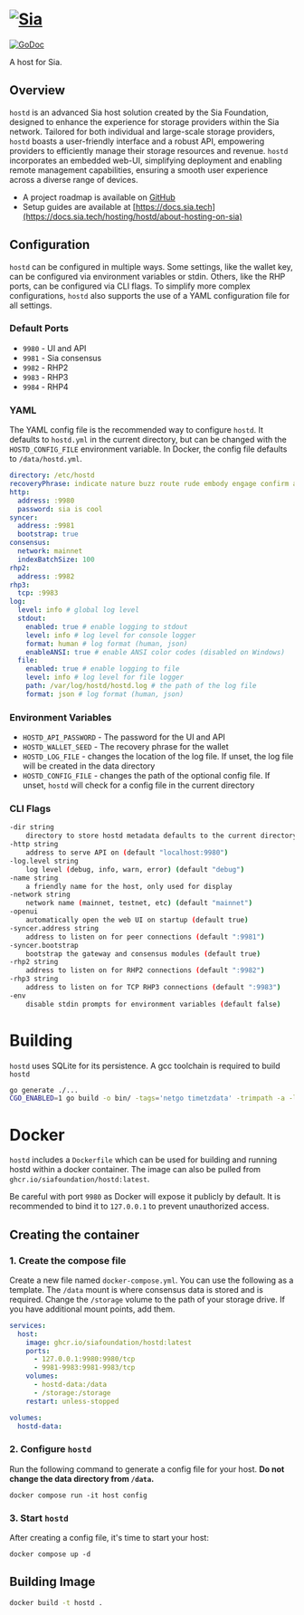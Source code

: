 # [![Sia](https://sia.tech/assets/banners/sia-banner-expanded-hostd.png)](http://sia.tech)

[![GoDoc](https://godoc.org/go.sia.tech/hostd?status.svg)](https://godoc.org/go.sia.tech/hostd)

A host for Sia.

## Overview

`hostd` is an advanced Sia host solution created by the Sia Foundation, designed
to enhance the experience for storage providers within the Sia network. Tailored
for both individual and large-scale storage providers, `hostd` boasts a
user-friendly interface and a robust API, empowering providers to efficiently
manage their storage resources and revenue. `hostd` incorporates an embedded
web-UI, simplifying deployment and enabling remote management capabilities,
ensuring a smooth user experience across a diverse range of devices.

- A project roadmap is available on [GitHub](https://github.com/orgs/SiaFoundation/projects/3)
- Setup guides are available at [https://docs.sia.tech](https://docs.sia.tech/hosting/hostd/about-hosting-on-sia)

## Configuration

`hostd` can be configured in multiple ways. Some settings, like the wallet key,
can be configured via environment variables or stdin. Others, like the RHP
ports, can be configured via CLI flags. To simplify more complex configurations,
`hostd` also supports the use of a YAML configuration file for all settings.

### Default Ports
+ `9980` - UI and API
+ `9981` - Sia consensus
+ `9982` - RHP2
+ `9983` - RHP3
+ `9984` - RHP4

### YAML
The YAML config file is the recommended way to configure `hostd`. It defaults to `hostd.yml` in the current directory, but can be changed
with the `HOSTD_CONFIG_FILE` environment variable. In Docker, the config file defaults to `/data/hostd.yml`.

```yaml
directory: /etc/hostd
recoveryPhrase: indicate nature buzz route rude embody engage confirm aspect potato weapon bid
http:
  address: :9980
  password: sia is cool
syncer:
  address: :9981
  bootstrap: true
consensus:
  network: mainnet
  indexBatchSize: 100
rhp2:
  address: :9982
rhp3:
  tcp: :9983
log:
  level: info # global log level
  stdout:
    enabled: true # enable logging to stdout
    level: info # log level for console logger
    format: human # log format (human, json)
    enableANSI: true # enable ANSI color codes (disabled on Windows)
  file:
    enabled: true # enable logging to file
    level: info # log level for file logger
    path: /var/log/hostd/hostd.log # the path of the log file
    format: json # log format (human, json)
```

### Environment Variables
+ `HOSTD_API_PASSWORD` - The password for the UI and API
+ `HOSTD_WALLET_SEED` - The recovery phrase for the wallet
+ `HOSTD_LOG_FILE` - changes the location of the log file. If unset, the log file will be created in the data directory
+ `HOSTD_CONFIG_FILE` - changes the path of the optional config file. If unset,
  `hostd` will check for a config file in the current directory

### CLI Flags
```sh
-dir string
	directory to store hostd metadata defaults to the current directory
-http string
	address to serve API on (default "localhost:9980")
-log.level string
	log level (debug, info, warn, error) (default "debug")
-name string
	a friendly name for the host, only used for display
-network string
	network name (mainnet, testnet, etc) (default "mainnet")
-openui
	automatically open the web UI on startup (default true)
-syncer.address string
	address to listen on for peer connections (default ":9981")
-syncer.bootstrap
	bootstrap the gateway and consensus modules (default true)
-rhp2 string
	address to listen on for RHP2 connections (default ":9982")
-rhp3 string
	address to listen on for TCP RHP3 connections (default ":9983")
-env
	disable stdin prompts for environment variables (default false)
```

# Building

`hostd` uses SQLite for its persistence. A gcc toolchain is required to build `hostd`

```sh
go generate ./...
CGO_ENABLED=1 go build -o bin/ -tags='netgo timetzdata' -trimpath -a -ldflags '-s -w'  ./cmd/hostd
```

# Docker

`hostd` includes a `Dockerfile` which can be used for building and running
hostd within a docker container. The image can also be pulled from `ghcr.io/siafoundation/hostd:latest`.

Be careful with port `9980` as Docker will expose it publicly by default. It is
recommended to bind it to `127.0.0.1` to prevent unauthorized access.

## Creating the container

### 1. Create the compose file 

Create a new file named `docker-compose.yml`. You can use the following as a template. The `/data` mount is where consensus data is stored and is required. Change the `/storage` volume to the path of your storage drive. If you have additional mount points, add them.

```yml
services:
  host:
    image: ghcr.io/siafoundation/hostd:latest
    ports:
      - 127.0.0.1:9980:9980/tcp
      - 9981-9983:9981-9983/tcp
    volumes:
      - hostd-data:/data
      - /storage:/storage
    restart: unless-stopped

volumes:
  hostd-data:
```

### 2. Configure `hostd`

Run the following command to generate a config file for your host. **Do not change the data directory from `/data`.**
```
docker compose run -it host config
```

### 3. Start `hostd`

After creating a config file, it's time to start your host:
```
docker compose up -d
```

## Building Image

```sh
docker build -t hostd .
```
